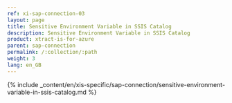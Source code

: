 ```yaml
---
ref: xi-sap-connection-03
layout: page
title: Sensitive Environment Variable in SSIS Catalog
description: Sensitive Environment Variable in SSIS Catalog
product: xtract-is-for-azure
parent: sap-connection
permalink: /:collection/:path
weight: 3
lang: en_GB
---
```


{% include _content/en/xis-specific/sap-connection/sensitive-environment-variable-in-ssis-catalog.md %}
